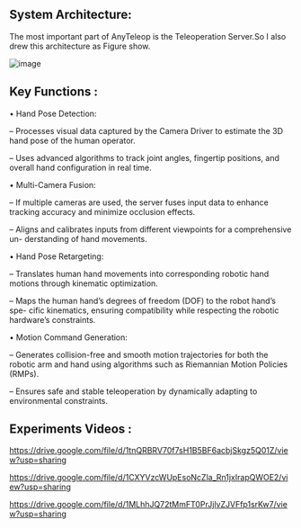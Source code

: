 ## System Architecture:

The most important part of AnyTeleop is the Teleoperation Server.So I also drew this architecture as Figure show.

![image](https://github.com/user-attachments/assets/f343959e-95e2-4fdd-b01b-10cfb3ce08e3)


## Key Functions :

• Hand Pose Detection:

– Processes visual data captured by the Camera Driver to estimate the 3D hand
pose of the human operator.

– Uses advanced algorithms to track joint angles, fingertip positions, and overall
hand configuration in real time.

• Multi-Camera Fusion:

– If multiple cameras are used, the server fuses input data to enhance tracking
accuracy and minimize occlusion effects.

– Aligns and calibrates inputs from different viewpoints for a comprehensive un-
derstanding of hand movements.

• Hand Pose Retargeting:

– Translates human hand movements into corresponding robotic hand motions
through kinematic optimization.

– Maps the human hand’s degrees of freedom (DOF) to the robot hand’s spe-
cific kinematics, ensuring compatibility while respecting the robotic hardware’s
constraints.

• Motion Command Generation:

– Generates collision-free and smooth motion trajectories for both the robotic
arm and hand using algorithms such as Riemannian Motion Policies (RMPs).

– Ensures safe and stable teleoperation by dynamically adapting to environmental
constraints.

## Experiments Videos :

https://drive.google.com/file/d/1tnQRBRV70f7sH1B5BF6acbjSkgz5Q01Z/view?usp=sharing
 
https://drive.google.com/file/d/1CXYVzcWUpEsoNcZla_Rn1jxIrapQWOE2/view?usp=sharing
 
https://drive.google.com/file/d/1MLhhJQ72tMmFT0PrJjlvZJVFfp1srKw7/view?usp=sharing



